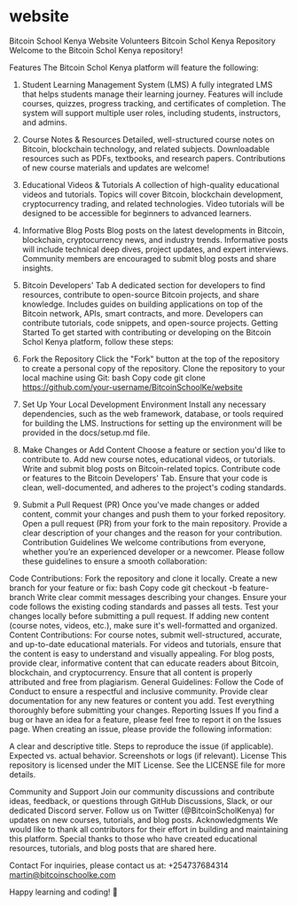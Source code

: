 # website
Bitcoin School Kenya Website Volunteers
Bitcoin Schol Kenya Repository
Welcome to the Bitcoin Schol Kenya repository! 

Features
The Bitcoin Schol Kenya platform will feature the following:

1. Student Learning Management System (LMS)
A fully integrated LMS that helps students manage their learning journey.
Features will include courses, quizzes, progress tracking, and certificates of completion.
The system will support multiple user roles, including students, instructors, and admins.
2. Course Notes & Resources
Detailed, well-structured course notes on Bitcoin, blockchain technology, and related subjects.
Downloadable resources such as PDFs, textbooks, and research papers.
Contributions of new course materials and updates are welcome!
3. Educational Videos & Tutorials
A collection of high-quality educational videos and tutorials.
Topics will cover Bitcoin, blockchain development, cryptocurrency trading, and related technologies.
Video tutorials will be designed to be accessible for beginners to advanced learners.
4. Informative Blog Posts
Blog posts on the latest developments in Bitcoin, blockchain, cryptocurrency news, and industry trends.
Informative posts will include technical deep dives, project updates, and expert interviews.
Community members are encouraged to submit blog posts and share insights.
5. Bitcoin Developers' Tab
A dedicated section for developers to find resources, contribute to open-source Bitcoin projects, and share knowledge.
Includes guides on building applications on top of the Bitcoin network, APIs, smart contracts, and more.
Developers can contribute tutorials, code snippets, and open-source projects.
Getting Started
To get started with contributing or developing on the Bitcoin Schol Kenya platform, follow these steps:

1. Fork the Repository
Click the "Fork" button at the top of the repository to create a personal copy of the repository.
Clone the repository to your local machine using Git:
bash
Copy code
git clone https://github.com/your-username/BitcoinSchoolKe/website
2. Set Up Your Local Development Environment
Install any necessary dependencies, such as the web framework, database, or tools required for building the LMS.
Instructions for setting up the environment will be provided in the docs/setup.md file.
3. Make Changes or Add Content
Choose a feature or section you'd like to contribute to.
Add new course notes, educational videos, or tutorials.
Write and submit blog posts on Bitcoin-related topics.
Contribute code or features to the Bitcoin Developers' Tab.
Ensure that your code is clean, well-documented, and adheres to the project's coding standards.
4. Submit a Pull Request (PR)
Once you've made changes or added content, commit your changes and push them to your forked repository.
Open a pull request (PR) from your fork to the main repository.
Provide a clear description of your changes and the reason for your contribution.
Contribution Guidelines
We welcome contributions from everyone, whether you’re an experienced developer or a newcomer. Please follow these guidelines to ensure a smooth collaboration:

Code Contributions:
Fork the repository and clone it locally.
Create a new branch for your feature or fix:
bash
Copy code
git checkout -b feature-branch
Write clear commit messages describing your changes.
Ensure your code follows the existing coding standards and passes all tests.
Test your changes locally before submitting a pull request.
If adding new content (course notes, videos, etc.), make sure it's well-formatted and organized.
Content Contributions:
For course notes, submit well-structured, accurate, and up-to-date educational materials.
For videos and tutorials, ensure that the content is easy to understand and visually appealing.
For blog posts, provide clear, informative content that can educate readers about Bitcoin, blockchain, and cryptocurrency.
Ensure that all content is properly attributed and free from plagiarism.
General Guidelines:
Follow the Code of Conduct to ensure a respectful and inclusive community.
Provide clear documentation for any new features or content you add.
Test everything thoroughly before submitting your changes.
Reporting Issues
If you find a bug or have an idea for a feature, please feel free to report it on the Issues page. When creating an issue, please provide the following information:

A clear and descriptive title.
Steps to reproduce the issue (if applicable).
Expected vs. actual behavior.
Screenshots or logs (if relevant).
License
This repository is licensed under the MIT License. See the LICENSE file for more details.

Community and Support
Join our community discussions and contribute ideas, feedback, or questions through GitHub Discussions, Slack, or our dedicated Discord server.
Follow us on Twitter (@BitcoinScholKenya) for updates on new courses, tutorials, and blog posts.
Acknowledgments
We would like to thank all contributors for their effort in building and maintaining this platform. Special thanks to those who have created educational resources, tutorials, and blog posts that are shared here.

Contact
For inquiries, please contact us at:
+254737684314
martin@bitcoinschoolke.com

Happy learning and coding! 🚀

